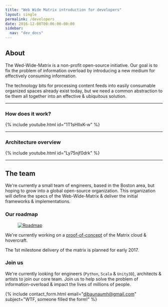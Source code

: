 ```yaml
---
title: "Web Wide Matrix introduction for developers"
layout: single
permalink: /developers
date: 2016-12-08T00:06:00-00:00
sidebar:
  nav: "dev_docs"
---
```



## About
The Wed-Wide-Matrix is a non-profit open-source initiative. Our goal is to fix the problem of information overload
by introducing a new medium for effectively consuming information.

The technology bits for processing content feeds into easily consumable organized spaces already exist today, but we
need a common abstraction to tie them all together into an effective & ubiquitous solution.

<hr/>

### How does it work?

{% include youtube.html id="1T1sHIlxK-w" %}

<hr/>

### Architecture overview

{% include youtube.html id="Ly75njf0drk" %}

<hr/>


## The team

We're currently a small team of engineers, based in the Boston area, but hoping to grow into a global open-source organization.
This organization will define the specs of the Web-Wide-Matrix & deliver the initial frameworks & implementations.

### Our roadmap

<figure>
  <a href="/assets/images/roadmap.png"><img src="{{ '/assets/images/roadmap.png' | absolute_url }}" alt="Roadmap"></a>
</figure>

We're currently working on a [proof-of-concept](https://github.com/WebWideMatrix/webwidematrix-poc) of the Matrix cloud & hovercraft.

The 1st milestone delivery of the matrix is planned for early 2017.


### Join us

We're currently looking for engineers (`Python`, `Scala` & `Unity3D`), architects & artists to join our core team.
Join us to help solve the problem of information-overload & impact the lives of millions of people.

{% include contact_form.html email="dibaunaumh@gmail.com" subject="WTF, someone filled the form!" %}
